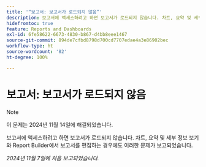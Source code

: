 ```yaml
---
title: '“보고서: 보고서가 로드되지 않음”'
description: 보고서에 액세스하려고 하면 보고서가 로드되지 않습니다. 차트, 요약 및 세부 정보 보기와 Report Builder에서 보고서를 편집하는 경우에도 이러한 문제가 보고되었습니다.
hidefromtoc: true
feature: Reports and Dashboards
exl-id: 6fe58622-6673-4830-b867-d4bb8eee1467
source-git-commit: 894de7cfbd8798d700cd7707edae4a3e86902bec
workflow-type: ht
source-wordcount: '82'
ht-degree: 100%

---
```


# 보고서: 보고서가 로드되지 않음

>[!NOTE]
>
>이 문제는 2024년 11월 14일에 해결되었습니다.

보고서에 액세스하려고 하면 보고서가 로드되지 않습니다. 차트, 요약 및 세부 정보 보기와 Report Builder에서 보고서를 편집하는 경우에도 이러한 문제가 보고되었습니다.

_2024년 11월 7일에 처음 보고되었습니다._
